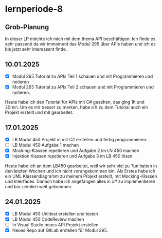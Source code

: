 # lernperiode-8

## Grob-Planung

In dieser LP möchte ich mich mit dem thema API beschäftigen. Ich finde es sehr passend da wir immoment das Modul 295 über APIs haben und ich es bis jetzt sehr interessant finde.

## 10.01.2025

- [x] Modul 295 Tutorial zu APIs Teil 1 schauen und mit Programmieren und notieren
- [x] Modul 295 Tutorial zu APIs Teil 2 schauen und mit Programmieren und notieren.

Heute habe ich den Tutorial für APIs mit C# gesehen, das ging 1h und 30min. Um es mir besser zu merken, habe ich zu dem Tutorial auch ein Projekt erstellt und mit gearbeitet.

## 17.01.2025

- [x] LB Modul 450 Projekt m mit C# erstellen und fertig programmieren.
- [ ] LB Modul 450 Aufgabe 1 machen
- [x] Mocking-Klassen repetieren und Aufgabe 2 im LN 450 machen
- [x] Injektion Klassen repetieren und Aufgabe 3 im LB 450 lösen

Heute habe ich an dem LB450 gearbeitet, weil wir sehr viel zu Tun hatten in den letzten Wochen und ich nicht vorangekommen bin. Als Erstes habe ich ein UML Klassendiagramm zu meinem Projekt erstellt, mit Mocking-Klassen und Interfaces. Danach habe ich angefangen alles in c# zu implementieren und bin ziemlich weit gekommen.

## 24.01.2025

- [x] LB Modul 450 Unittest erstellen und testen
- [x] LB Modul 450 CodeReview machen
- [ ] In Visual Studio neues API Projekt erstellen
- [x] Neues Repo auf GitLab erstellen für Modul 295.
